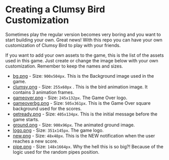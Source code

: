 Creating a Clumsy Bird Customization
====================================

Sometimes play the regular version becomes very boring and you want
to start building your own. Great news! With this repo you can have your own
customization of Clumsy Bird to play with your friends.

If you want to add your own assets to the game, this is the list of the assets used in this game. Just create or change the image
below with your own customization. Remember to keep the names and sizes.

- [bg.png](https://raw.githubusercontent.com/kdandy/flappybird/gh-pages/data/img/bg.png) - Size: `900x504px`. This is the Background image used in the game.
- [clumsy.png](https://raw.githubusercontent.com/kdandy/flappybird/gh-pages/data/img/clumsy.png) - Size: `255x60px` . This is the bird animation image. It contains 3 animation frames.
- [gameover.png](https://raw.githubusercontent.com/kdandy/flappybird/gh-pages/data/img/gameover.png) - Size: `245x132px`. The Game Over logo.
- [gameoverbg.png](https://raw.githubusercontent.com/kdandy/flappybird/gh-pages/data/img/gameoverbg.png) - Size: `505x361px`. This is the Game Over square background used for the scores.
- [getready.png](https://raw.githubusercontent.com/kdandy/flappybird/gh-pages/data/img/getready.png) - Size: `405x134px`. This is the initial message before the game starts.
- [ground.png](https://raw.githubusercontent.com/ellisonleao/clumsy-bird/gh-pages/data/img/ground.png) - Size: `900x96px`. The animated ground image.
- [logo.png](https://raw.githubusercontent.com/kdandy/flappybird/gh-pages/data/img/logo.png) - Size: `351x145px`. The game logo.
- [new.png](https://raw.githubusercontent.com/kdandy/flappybird/gh-pages/data/img/new.png) - Size: `48x48px`. This is the NEW notification when the user reaches a new score.
- [pipe.png](https://raw.githubusercontent.com/kdandy/flappybird/gh-pages/data/img/pipe.png) - Size: `148x1664px`. Why the hell this is so big?! Because of the logic used for the random pipes position.
